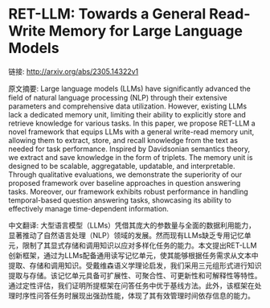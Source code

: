 # RET-LLM: Towards a General Read-Write Memory for Large Language Models

链接: http://arxiv.org/abs/2305.14322v1

原文摘要:
Large language models (LLMs) have significantly advanced the field of natural
language processing (NLP) through their extensive parameters and comprehensive
data utilization. However, existing LLMs lack a dedicated memory unit, limiting
their ability to explicitly store and retrieve knowledge for various tasks. In
this paper, we propose RET-LLM a novel framework that equips LLMs with a
general write-read memory unit, allowing them to extract, store, and recall
knowledge from the text as needed for task performance. Inspired by Davidsonian
semantics theory, we extract and save knowledge in the form of triplets. The
memory unit is designed to be scalable, aggregatable, updatable, and
interpretable. Through qualitative evaluations, we demonstrate the superiority
of our proposed framework over baseline approaches in question answering tasks.
Moreover, our framework exhibits robust performance in handling temporal-based
question answering tasks, showcasing its ability to effectively manage
time-dependent information.

中文翻译:
大型语言模型（LLMs）凭借其庞大的参数量与全面的数据利用能力，显著推动了自然语言处理（NLP）领域的发展。然而现有LLMs缺乏专用记忆单元，限制了其显式存储和调用知识以应对多样化任务的能力。本文提出RET-LLM创新框架，通过为LLMs配备通用读写记忆单元，使其能够根据任务需求从文本中提取、存储和调用知识。受戴维森语义学理论启发，我们采用三元组形式进行知识提取与存储。该记忆单元具备可扩展性、可聚合性、可更新性和可解释性等特性。通过定性评估，我们证明所提框架在问答任务中优于基线方法。此外，该框架在处理时序性问答任务时展现出强劲性能，体现了其有效管理时间依存信息的能力。
